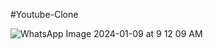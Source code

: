 #Youtube-Clone

![WhatsApp Image 2024-01-09 at 9 12 09 AM](https://github.com/SiddheshDaphane/Youtube-Clone/assets/105710898/404c5c68-82a9-4405-a9df-d0c835dceeea)
